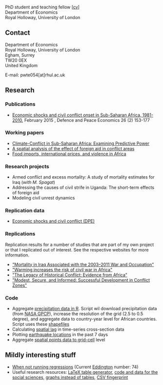 PhD student and teaching fellow [[cv](https://www.dropbox.com/s/g9393px23pe5ius/SvW_CV.pdf)]<br>
Department of Economics<br>
Royal Holloway, University of London 

## Contact
Department of Economics<br>
Royal Holloway, University of London<br>
Egham, Surrey<br>
TW20 0EX<br>
United Kingdom<br>

E-mail: pwte054[at]rhul.ac.uk

## Research

### Publications
* [Economic shocks and civil conflict onset in Sub-Saharan Africa, 1981-2010](http://www.tandfonline.com/doi/full/10.1080/10242694.2014.887489), February 2015 , Defence and Peace Economics 26 (2) 153-177

### Working papers

* [Climate-Conflict in Sub-Saharan Africa: Examining Predictive Power](http://papers.ssrn.com/sol3/papers.cfm?abstract_id=2550228)
* [A spatial analysis of the effect of foreign aid in conflict areas](http://ssrn.com/abstract=2450867)
* [Food imports, international prices, and violence in Africa](http://ssrn.com/abstract=2418973)

### Research projects
* Armed conflict and excess mortality:  A study of mortality estimates for Iraq (_with M. Spagat_)
* Addressing the causes of civil strife in Uganda: The short-term effects of foreign aid
* Modeling civil unrest dynamics

### Replication data
* [Economic shocks and civil conflict (DPE)](https://github.com/CommonEconomist/DPE_Shocks_and_Conflict_Onset)

### Replications
Replication results for a number of studies that are part of my own project or that I replicated out of interest.
See the respective websites for more information.
* ["Mortality in Iraq Associated with the 2003–2011 War and Occupation"](https://github.com/CommonEconomist/Replications/tree/master/2013_Hagopian_et_al)
* ["Warming increases the risk of civil war in Africa"](https://github.com/CommonEconomist/Replications/tree/master/2009_Burke_et_al)
* ["The Legacy of Historical Conflict: Evidence from Africa"](https://github.com/CommonEconomist/Replications/tree/master/2014_Besley_Reynal-Querol)
* ["Modest, Secure, and Informed: Successful Development in Conflict Zones"](https://github.com/CommonEconomist/Replications/tree/master/2013_Berman_et_al)

### Code
* Aggregate [precipitation data in R](https://gist.github.com/01da48de3a0d97074890.git). Script wil download precipitation data (from [NASA GPCP](ftp://rsd.gsfc.nasa.gov/pub/912/bolvin/GPCP_ASCII/)), increase the resolution of the grid (2.5 to 0.5 degree), and aggregate data to country-year level for African countries. Script uses these [shapefiles](http://thematicmapping.org/downloads/world_borders.php)
* Calculating [spatial lag](https://gist.github.com/CommonEconomist/2de0ead3ada2c2f5be70) in time-series cross-section data
* Plotting [earthquake locations](https://gist.github.com/CommonEconomist/b1ad8c16c2282d6c7896) in the past 7 days
* Aggregate [spatial points data to grid-cell](https://gist.github.com/CommonEconomist/df037c06d4e1c0d637fc) level

## Mildly interesting stuff

* [When not running regressions](http://veloviewer.com/athlete/2135375/) (Current [Eddington](http://triathlete-europe.competitor.com/2011/04/18/measuring-bike-miles-eddington-number) number: 74)
* Useful research resources: [LaTeX table generator](http://truben.no/latex/table/), [code and data for the social sciences](http://faculty.chicagobooth.edu/jesse.shapiro/research/CodeAndData.pdf), [graphs instead of tables](http://tables2graphs.com/doku.php), [CSV fingerprint](http://setosa.io/csv-fingerprint/)

